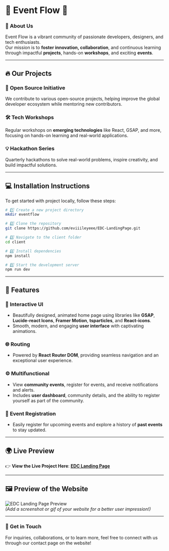 
# 🌟 **Event Flow** 🌟  

### 🚀 **About Us**
Event Flow is a vibrant community of passionate developers, designers, and tech enthusiasts.  
Our mission is to **foster innovation, collaboration**, and continuous learning through impactful **projects**, hands-on **workshops**, and exciting **events**.  

---

## 🔥 **Our Projects**
### 🎯 **Open Source Initiative**  
We contribute to various open-source projects, helping improve the global developer ecosystem while mentoring new contributors.  

### 🛠️ **Tech Workshops**  
Regular workshops on **emerging technologies** like React, GSAP, and more, focusing on hands-on learning and real-world applications.  

### 💡 **Hackathon Series**  
Quarterly hackathons to solve real-world problems, inspire creativity, and build impactful solutions.  

---

## 💻 **Installation Instructions**

To get started with  project locally, follow these steps:

```bash
# 1️⃣ Create a new project directory
mkdir eventflow

# 2️⃣ Clone the repository
git clone https://github.com/eviiileyeee/EDC-LandingPage.git

# 3️⃣ Navigate to the client folder
cd client

# 4️⃣ Install dependencies
npm install

# 5️⃣ Start the development server
npm run dev
```

---

## 🌟 **Features**

### 🎨 **Interactive UI**  
- Beautifully designed, animated home page using libraries like **GSAP**, **Lucide-react Icons**, **Framer Motion**, **tsparticles**, and **React-icons**.  
- Smooth, modern, and engaging **user interface** with captivating animations.

### 🌐 **Routing**  
- Powered by **React Router DOM**, providing seamless navigation and an exceptional user experience.  

### ⚙️ **Multifunctional**  
- View **community events**, register for events, and receive notifications and alerts.  
- Includes **user dashboard**, community details, and the ability to register yourself as part of the community.  

### 📅 **Event Registration**  
- Easily register for upcoming events and explore a history of **past events** to stay updated.

---

## 🌍 **Live Preview**  
👉 **View the Live Project Here**: [**EDC Landing Page**](https://flowevent.netlify.app)  

---

## 🖼️ **Preview of the Website**  

![EDC Landing Page Preview](https://via.placeholder.com/1024x512.png?text=EDC+Landing+Page+Preview)  
*(Add a screenshot or gif of your website for a better user impression!)*  

---

### 💬 **Get in Touch**
For inquiries, collaborations, or to learn more, feel free to connect with us through our contact page on the website!  

